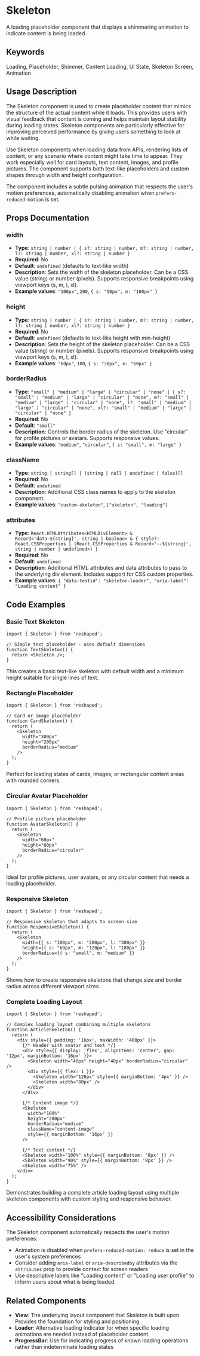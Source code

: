 # Skeleton

A loading placeholder component that displays a shimmering animation to indicate content is being loaded.

## Keywords

Loading, Placeholder, Shimmer, Content Loading, UI State, Skeleton Screen, Animation

## Usage Description

The Skeleton component is used to create placeholder content that mimics the structure of the actual content while it loads. This provides users with visual feedback that content is coming and helps maintain layout stability during loading states. Skeleton components are particularly effective for improving perceived performance by giving users something to look at while waiting.

Use Skeleton components when loading data from APIs, rendering lists of content, or any scenario where content might take time to appear. They work especially well for card layouts, text content, images, and profile pictures. The component supports both text-like placeholders and custom shapes through width and height configuration.

The component includes a subtle pulsing animation that respects the user's motion preferences, automatically disabling animation when `prefers-reduced-motion` is set.

## Props Documentation

### width
- **Type**: `string | number | { s?: string | number, m?: string | number, l?: string | number, xl?: string | number }`
- **Required**: No
- **Default**: `undefined` (defaults to text-like width)
- **Description**: Sets the width of the skeleton placeholder. Can be a CSS value (string) or number (pixels). Supports responsive breakpoints using viewport keys (s, m, l, xl).
- **Example values**: `"100px"`, `200`, `{ s: "50px", m: "100px" }`

### height
- **Type**: `string | number | { s?: string | number, m?: string | number, l?: string | number, xl?: string | number }`
- **Required**: No
- **Default**: `undefined` (defaults to text-like height with min-height)
- **Description**: Sets the height of the skeleton placeholder. Can be a CSS value (string) or number (pixels). Supports responsive breakpoints using viewport keys (s, m, l, xl).
- **Example values**: `"60px"`, `100`, `{ s: "30px", m: "60px" }`

### borderRadius
- **Type**: `"small" | "medium" | "large" | "circular" | "none" | { s?: "small" | "medium" | "large" | "circular" | "none", m?: "small" | "medium" | "large" | "circular" | "none", l?: "small" | "medium" | "large" | "circular" | "none", xl?: "small" | "medium" | "large" | "circular" | "none" }`
- **Required**: No
- **Default**: `"small"`
- **Description**: Controls the border radius of the skeleton. Use "circular" for profile pictures or avatars. Supports responsive values.
- **Example values**: `"medium"`, `"circular"`, `{ s: "small", m: "large" }`

### className
- **Type**: `string | string[] | (string | null | undefined | false)[]`
- **Required**: No
- **Default**: `undefined`
- **Description**: Additional CSS class names to apply to the skeleton component.
- **Example values**: `"custom-skeleton"`, `["skeleton", "loading"]`

### attributes
- **Type**: `React.HTMLAttributes<HTMLDivElement> & Record<'data-${string}', string | boolean> & { style?: React.CSSProperties | (React.CSSProperties & Record<'--${string}', string | number | undefined>) }`
- **Required**: No
- **Default**: `undefined`
- **Description**: Additional HTML attributes and data attributes to pass to the underlying div element. Includes support for CSS custom properties.
- **Example values**: `{ "data-testid": "skeleton-loader", "aria-label": "Loading content" }`

## Code Examples

### Basic Text Skeleton
```tsx
import { Skeleton } from 'reshaped';

// Simple text placeholder - uses default dimensions
function TextSkeleton() {
  return <Skeleton />;
}
```
This creates a basic text-like skeleton with default width and a minimum height suitable for single lines of text.

### Rectangle Placeholder
```tsx
import { Skeleton } from 'reshaped';

// Card or image placeholder
function CardSkeleton() {
  return (
    <Skeleton 
      width="300px" 
      height="200px" 
      borderRadius="medium"
    />
  );
}
```
Perfect for loading states of cards, images, or rectangular content areas with rounded corners.

### Circular Avatar Placeholder
```tsx
import { Skeleton } from 'reshaped';

// Profile picture placeholder
function AvatarSkeleton() {
  return (
    <Skeleton 
      width="60px" 
      height="60px" 
      borderRadius="circular"
    />
  );
}
```
Ideal for profile pictures, user avatars, or any circular content that needs a loading placeholder.

### Responsive Skeleton
```tsx
import { Skeleton } from 'reshaped';

// Responsive skeleton that adapts to screen size
function ResponsiveSkeleton() {
  return (
    <Skeleton 
      width={{ s: "100px", m: "200px", l: "300px" }}
      height={{ s: "60px", m: "120px", l: "180px" }}
      borderRadius={{ s: "small", m: "medium" }}
    />
  );
}
```
Shows how to create responsive skeletons that change size and border radius across different viewport sizes.

### Complete Loading Layout
```tsx
import { Skeleton } from 'reshaped';

// Complex loading layout combining multiple skeletons
function ArticleSkeleton() {
  return (
    <div style={{ padding: '16px', maxWidth: '400px' }}>
      {/* Header with avatar and text */}
      <div style={{ display: 'flex', alignItems: 'center', gap: '12px', marginBottom: '16px' }}>
        <Skeleton width="40px" height="40px" borderRadius="circular" />
        <div style={{ flex: 1 }}>
          <Skeleton width="120px" style={{ marginBottom: '4px' }} />
          <Skeleton width="80px" />
        </div>
      </div>
      
      {/* Content image */}
      <Skeleton 
        width="100%" 
        height="200px" 
        borderRadius="medium"
        className="content-image"
        style={{ marginBottom: '16px' }}
      />
      
      {/* Text content */}
      <Skeleton width="100%" style={{ marginBottom: '8px' }} />
      <Skeleton width="90%" style={{ marginBottom: '8px' }} />
      <Skeleton width="75%" />
    </div>
  );
}
```
Demonstrates building a complete article loading layout using multiple skeleton components with custom styling and responsive behavior.

## Accessibility Considerations

The Skeleton component automatically respects the user's motion preferences:
- Animation is disabled when `prefers-reduced-motion: reduce` is set in the user's system preferences
- Consider adding `aria-label` or `aria-describedby` attributes via the `attributes` prop to provide context for screen readers
- Use descriptive labels like "Loading content" or "Loading user profile" to inform users about what is being loaded

## Related Components

- **View**: The underlying layout component that Skeleton is built upon. Provides the foundation for styling and positioning
- **Loader**: Alternative loading indicator for when specific loading animations are needed instead of placeholder content
- **ProgressBar**: Use for indicating progress of known loading operations rather than indeterminate loading states